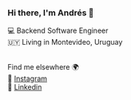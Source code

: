 ### Hi there, I'm Andrés 👋

💻 Backend Software Engineer </br>
🇺🇾 Living in Montevideo, Uruguay</br></br>

Find me elsewhere 🌍</br>
📸 <a href="http://instagram.com/andihaskel"> Instagram </a></br>
👔 <a href="https://www.linkedin.com/in/andreshaskel/"> Linkedin </a></br>
